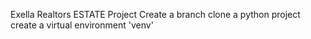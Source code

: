 Exella Realtors ESTATE  Project
Create a branch 
clone a python project 
create a virtual environment 'venv'
